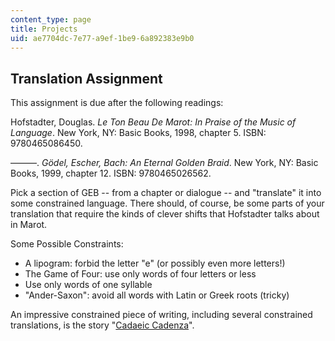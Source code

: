 ```yaml
---
content_type: page
title: Projects
uid: ae7704dc-7e77-a9ef-1be9-6a892383e9b0
---
```


Translation Assignment
----------------------

This assignment is due after the following readings:

Hofstadter, Douglas. _Le Ton Beau De Marot: In Praise of the Music of Language_. New York, NY: Basic Books, 1998, chapter 5. ISBN: 9780465086450.

———. _Gödel, Escher, Bach: An Eternal Golden Braid_. New York, NY: Basic Books, 1999, chapter 12. ISBN: 9780465026562.

Pick a section of GEB -- from a chapter or dialogue -- and "translate" it into some constrained language. There should, of course, be some parts of your translation that require the kinds of clever shifts that Hofstadter talks about in Marot.

Some Possible Constraints:

*   A lipogram: forbid the letter "e" (or possibly even more letters!)
*   The Game of Four: use only words of four letters or less
*   Use only words of one syllable
*   "Ander-Saxon": avoid all words with Latin or Greek roots (tricky)

An impressive constrained piece of writing, including several constrained translations, is the story "[Cadaeic Cadenza](http://www.cadaeic.net/cadenza.htm)".